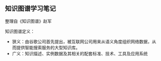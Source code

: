 ## 知识图谱学习笔记



整理自《知识图谱》赵军



知识图谱定义：

- 狭义：由谷歌公司首先提出，被互联网公司用来从语义角度组织网络数据，从而提供智能搜索服务的大型知识库。
- 广义：知识描述、实例数据及其相关的配套标准、技术、工具及应用系统